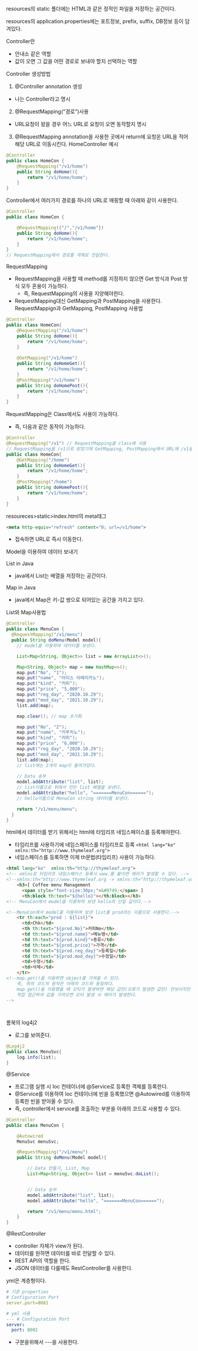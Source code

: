 resources의 static 폴더에는 HTML과 같은 정적인 파일을 저장하는 공간이다.

resources의 application.properties에는 포트정보, prefix, suffix, DB정보 등이 담겨있다.

Controller란
- 안내소 같은 역할
- 값이 오면 그 값을 어떤 경로로 보내야 할지 선택하는 역할

Controller 생성방법
1. @Controller annotation 생성
- 나는 Controller라고 명시
2. @RequestMapping("경로")사용
- URL요청이 왔을 경우 어느 URL로 요청이 오면 동작할지 명시
3. @RequestMapping annotation을 사용한 곳에서 return에 요청온 URL을 적어 해당 URL로 이동시킨다.
HomeController 예시
```java
@Controller
public class HomeCon {
    @RequestMapping("/v1/home")
    public String doHome(){
        return "/v1/home/home";
    }
}

```
Controller에서 여러가지 경로를 하나의 URL로 매핑할 때 아래와 같이 사용한다.
```java
@Controller
public class HomeCon {

    @RequestMapping({"/","/v1/home"})
    public String doHome(){
        return "/v1/home/home";
    }
}
// RequestMapping에서 경로를 객체로 전달한다.
```

RequestMapping
- RequestMapping을 사용할 때 method를 지정하지 않으면 Get 방식과 Post 방식 모두 혼용이 가능하다.
  - 즉, RequestMapping의 사용을 지양해야한다.
- RequestMapping대신 GetMapping과 PostMapping을 사용한다.
RequestMappign과 GetMapping, PostMapping 사용법
```java
@Controller
public class HomeCon{
    @RequestMapping("/v1/home")
    public String doHome(){
        return "/v1/home/home";
    }
    
    @GetMapping("/v1/home")
    public String doHomeGet(){
        return "/v1/home/home";
    }
    @PostMapping("/v1/home")
    public String doHomePost(){
        return "/v1/home/home";
    }
}
```

RequestMapping은 Class에서도 사용이 가능하다.
- 즉, 다음과 같은 동작이 가능하다.
```java
@Controller
@RequestMapping("/v1") // RequestMapping을 class에 사용
// RequestMapping을 /v1으로 받았기에 GetMapping, PostMapping에서 URL에 /v1을 생략할 수 있다.
public class HomeCon{
    @GetMapping("/home")
    public String doHomeGet(){
        return "/v1/home/home";
    }
    @PostMapping("/home")
    public String doHomePost(){
        return "/v1/home/home";
    }
}
```

resoureces>static>index.html의 meta태그
```html
<meta http-equiv="refresh" content="0; url=/v1/home">
```
- 접속하면 URL로 즉시 이동한다.


Model을 이용하여 데이터 보내기

List in Java
- java에서 List는 배열을 저장하는 공간이다.

Map in Java
- java에서 Map은 키-값 쌍으로 되어있는 공간을 가지고 있다.

List와 Map사용법
```java
@Controller
public class MenuCon {
  @RequestMapping("/v1/menu")
  public String doMenu(Model model){
    // model을 이용하여 데이터를 보낸다.

    List<Map<String, Object>> list = new ArrayList<>();

    Map<String, Object> map = new HashMap<>();
    map.put("No", "1");
    map.put("name", "아이스 아메리카노");
    map.put("kind", "커피");
    map.put("price", "5,000");
    map.put("reg_day", "2020.10.29");
    map.put("mod_day", "2021.10.29");
    list.add(map);

    map.clear(); // map 초기화

    map.put("No", "2");
    map.put("name", "카푸치노");
    map.put("kind", "커피");
    map.put("price", "6,000");
    map.put("reg_day", "2020.10.29");
    map.put("mod_day", "2021.10.29");
    list.add(map);
    // list에는 2개의 map이 들어가있다.
    
    // Data 송부
    model.addAttribute("list", list);
    // list이름으로 위에서 만든 list 배열을 보낸다.
    model.addAttribute("hello", "=======MenuCon======");
    // hello이름으로 MenuCon string 데이터를 보낸다.

    return "/v1/menu/menu";
  }
}
```

html에서 데이터를 받기 위해서는 html에 타임리프 네임스페이스를 등록해야한다.
- 타임리프를 사용하기에 네임스페이스를 타임리프로 등록
`<html lang="ko" xmlns:th="http://www.thymeleaf.org">`
- 네임스페이스를 등록하면 이제 th문법(타임리프) 사용이 가능하다.
```html
<html lang="ko"  xmlns:th="http://thymeleaf.org">
<!-- xmlns로 타임리프 네임스페이스 등록시 www.를 붙이면 에러가 발생할 수 있다. -->
<!--xmlns:th="http://www.thymeleaf.org -> xmlns:th="http://thymeleaf.org""-->
    <h3>[ Coffee menu Management 
      <span style="font-size:30px;">&#9749;</span> ]
      <th:block th:text="${hello}"></th:block></h3>
<!-- MenuCon에서 model을 이용하여 보낸 hello의 단일 값이다.-->

<!--MenuCon에서 model을 이용하여 보낸 list를 prod라는 이름으로 사용한다.-->
    <tr th:each="prod : ${list}">
      <td>Chk</td>
      <th th:text="${prod.No}">커피No</th>
      <td th:text="${prod.name}">메뉴명</td>
      <td th:text="${prod.kind}">종류</td>
      <td th:text="${prod.price}">가격</td>
      <td th:text="${prod.reg_day}">등록일</td>
      <td th:text="${prod.mod_day}">수정일</td>
      <td>수정</td>
      <td>삭제</td>
    </tr>
<!--map.get()을 이용하면 object를 가져올 수 있다.
    즉, 위의 코드의 동작은 아래의 코드와 동일하다.
    map.get()을 이용했을 때 오타가 발생하면 해당 값만(오류가 발생한 값만) 안보이지만
    직접 접근하여 값을 가져오면 오타 발생 시 에러가 발생한다.
-->




```

롬북의 log4j2
- 로그를 보여준다.
```java
@Log4j2
public class MenuSvc{
    log.info(list);    
}
```

@Service
- 프로그램 실행 시 Ioc 컨테이너에 @Service로 등록한 객체를 등록한다.
- @Service를 이용하여 Ioc 컨테이너에 빈을 등록했으면 @Autowired를 이용하여 등록한 빈을 받아올 수 있다.
- 즉, controller에서 service를 호출하는 부분을 아래의 코드로 사용할 수 있다.
```java
@Controller
public class MenuCon {

    @Autowired
    MenuSvc menuSvc;

    @RequestMapping("/v1/menu")
    public String doMenu(Model model){

        // Data 만들기, List, Map
        List<Map<String, Object>> list = menuSvc.doList();


        // Data 송부
        model.addAttribute("list", list);
        model.addAttribute("hello", "=======MenuCon======");

        return "/v1/menu/menu.html";
    }
}
```

@RestController
- controller 자체가 view가 된다.
- 데이터를 원하면 데이터를 바로 전달할 수 있다.
- REST API의 역할을 한다.
- JSON 데이터를 다룰때도 RestController를 사용한다.

yml은 계층형이다.
```yaml
# 기존 properties
# Configuration Port
server.port=8081

# yml 사용
--- # Configuration Port
server: 
  port: 8081
```
- 구분을위해서 ---을 사용한다.